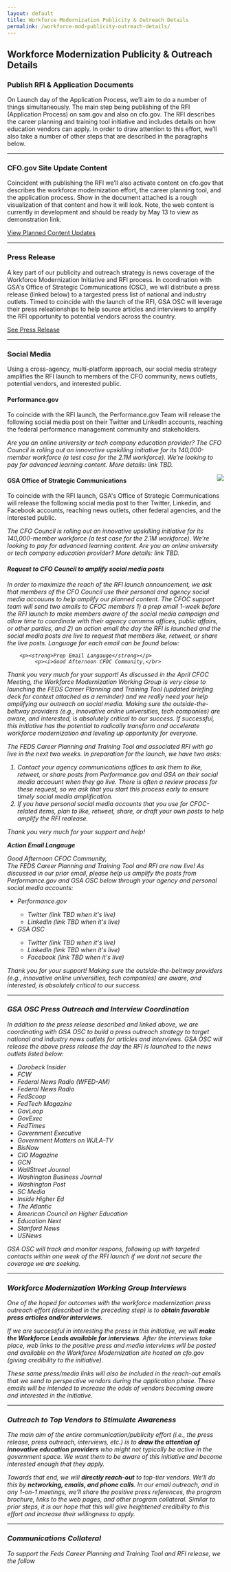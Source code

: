 ```yaml
---
layout: default
title: Workforce Modernization Publicity & Outreach Details
permalink: /workforce-mod-publicity-outreach-details/
---
```

<style>
  .card-btn-ft {
    font-style: normal;
    font-weight: 500;
    font-size: 16px;
    text-align: center;
    letter-spacing: 0.1em;
    text-transform: uppercase;
    border: 1px solid #DFE1E2;
    background-color:#005ea2;
    color:white;
    border-radius: 4px;
    padding: 6px 12px;
  }
  
  .rfi-button {
    padding-bottom: 1.5rem;
    padding-top: 0.5rem;
    padding-left: 1.5rem;
    padding-right: 1.5rem; }
    
 ul.rfi {
  list-style: none;
}

ul.rfi li:before {
  content: '✓';
}
  
</style>

<section class="usa-graphic-list">
    <div class="grid-container">
        <h1 class="column-centered-heading margin-bottom-1">Workforce Modernization Publicity & Outreach Details</h1>
        <div class="usa-graphic-list__row margin-bottom-1">
            <h3 id="publish">Publish RFI & Application Documents</h3>
            <p>On Launch day of the Application Process, we’ll aim to do a number of things simultaneously. The main step being publishing of the RFI (Application Process) on sam.gov and also on cfo.gov. The RFI describes the career planning and training tool initiative and includes details on how education vendors can apply. In order to draw attention to this effort, we’ll also take a number of other steps that are described in the paragraphs below.</p>
          <hr>
            <h3 id="site">CFO.gov Site Update Content</h3>
            <p>Coincident with publishing the RFI we’ll also activate content on cfo.gov that describes the workforce modernization effort, the career planning tool, and the application process. Show in the document attached is a rough visualization of that content and how it will look. Note, the web content is currently in development and should be ready by May 13 to view as demonstration link.</p>
               <a class="margin-top-1 text-no-underline text-white margin-bottom-1 usa-button usa-button--secondary bg-red border-0 padding-2" href="../assets/files/CFO.gov-Workforce-Modernization-Updates.pdf" tabindex="-1">View Planned Content Updates</a>
          <hr>
           <h3 id="site">Press Release</h3>
            <p>A key part of our publicity and outreach strategy is news coverage of the Workforce Modernization Initiative and RFI process. In coordination with GSA's Office    of Strategic Communications (OSC), we will distribute a press release (linked below) to a targested press list of national and industry outlets. Timed to coincide with the launch of the RFI, GSA OSC will leverage their press releationships to help source articles and interviews to amplify the RFI opportunity to potential vendors across the country.  </p>
          <a class="margin-top-1 text-no-underline text-white margin-bottom-1 usa-button usa-button--secondary bg-red border-0 padding-2" href="####" tabindex="-1">See Press Release</a>
         <hr>
            <h3 id="site">Social Media</h3>
            <p>Using a cross-agency, multi-platform approach, our social media strategy amplifies the RFI launch to members of the CFO community, news outlets, potential vendors, and interested public.  </p>
          <h4>Performance.gov</h4>
          <p>To coincide with the RFI launch, the Performance.gov Team will release the following social media post on their Twitter and LinkedIn accounts, reaching the federal performance management community and stakeholders.</p>
          <section class="usa-graphic-list">
             <div class="grid-container">
              <div class="tablet:grid-col-8">
          <p><i> Are you an online university or tech company education provider? The CFO Council is rolling out an innovative upskilling initiative for its 140,000-member workforce (a test case for the 2.1M workforce). We’re looking to pay for advanced learning content. More details: link TBD. </i>
             </div>
          <div class="tablet:grid-col-4 ">
            <img style="float:right" src="../assets/images/CFO Social Media Toolkit.gif">
             </div>
            </div> 
          <h4>GSA Office of Strategic Communications</h4>
          <p>To coincide with the RFI launch, GSA's Office of Strategic Communications will release the following social media post to ther Twitter, Linkedin, and Facebook accounts, reaching news outlets, other federal agencies, and the interested public.</p>
           <p><i> The CFO Council is rolling out an innovative upskilling initiative for its 140,000-member workforce (a test case for the 2.1M workforce). We’re looking to pay for advanced learning content. Are you an online university or tech company education provider? More details: link TBD.
          <h4>Request to CFO Council to amplify social media posts</h4>
          <p>In order to maximize the reach of the RFI launch announcement, we ask that members of the CFO Council use their personal and agency social media accouuns to help amplify our planned content. The CFOC support team will send two emails to CFOC members 1) a prep email 1-week before the RFI launch to make members aware of the social media campaign and allow time to coordinate with their agency commms offices, public affairs, or other parties, and 2) an action email the day the RFI is launched and the social media posts are live to request that members like, retweet, or share the live posts. Language for each email can be found below:</p>
        
        <p><strong>Prep Email Langauge</strong></p>
             <p><i>Good Afternoon CFOC Community,</br>

Thank you very much for your support! As discussed in the April CFOC Meeting, the Workforce Modernization Working Group is very close to launching the FEDS Career Planning and Training Tool (updated briefing deck for context attached as a reminder) and we really need your help amplifying our outreach on social media. Making sure the outside-the-beltway providers (e.g., innovative online universities, tech companies) are aware, and interested, is absolutely critical to our success. If successful, this initiative has the potential to radically transform and accelerate workforce modernization and leveling up opportunity for everyone.
</p>
<p>The FEDS Career Planning and Training Tool and associated RFI with go live in the next two weeks. In preparation for the launch, we have two asks:
  <ol>
    <li>Contact your agency communications offices to ask them to like, retweet, or share posts from Performance.gov and GSA on their social media accouunt when they go live. There is often a review process for these request, so we ask that you start this process early to ensure timely social media amplification. </li>
    <li>If you have personal social media accounts that you use for CFOC-related items, plan to like, retweet, share, or draft your own posts to help amplify the RFI realease.</li> 
</ol>
<p>Thank you very much for your support and help! </p>
<p><strong>Action Email Langauge</strong></p>
<p><i>Good Afternoon CFOC Community, <br />
 The FEDS Career Planning and Training Tool and RFI are now live! As discussed in our prior email, please help us amplify the posts from Performance.gov and GSA OSC below through your agency and personal social media accounts: </p>
   <ul>
     <li>Performance.gov</li>
       <ul>
         <li>Twitter (link TBD when it's live)</li>
         <li>LinkedIn (link TBD when it's live)</li>
       </ul>
        <li>GSA OSC</li>
       <ul>
         <li>Twitter (link TBD when it's live)</li>
          <li>LinkedIn (link TBD when it's live)</li>
         <li>Facebook (link TBD when it's live)</li>
       </ul>
</ul>

<p>Thank you for your support! Making sure the outside-the-beltway providers (e.g., innovative online universities, tech companies) are aware, and interested, is absolutely critical to our success.</li></p>
         <hr>
            <h3 id="press">GSA OSC Press Outreach and Interview Coordination</h3>
            <p>In addition to the press release described and linked above, we are coordinating with GSA OSC to build a press outreach strategy to target national and industry news outlets for articles and interviews. GSA OSC will release the above press release the day the RFI is launched to the news outlets listed below:</p>
  <ul>
    <li>Dorobeck Insider</li>
    <li>FCW</li>
    <li>Federal News Radio (WFED-AM)</li>
    <li>Federal News Radio </li>
    <li>FedScoop</li>
    <li>FedTech Magazine</li>
    <li>GovLoop</li>
    <li>GovExec</li>
    <li>FedTimes</li>
    <li>Government Executive</li>
    <li>Government Matters on WJLA-TV</li>
    <li>BisNow</li>
    <li>CIO Magazine</li>
    <li>GCN</li>
     <li>WallStreet Journal</li>
     <li>Washington Business Journal</li>
     <li>Washington Post</li>
     <li>SC Media</li>
     <li>Inside Higher Ed</li>
     <li>The Atlantic</li>
     <li>American Council on Higher Education</li>
    <li>Education Next</li>
    <li>Stanford News</li>
    <li>USNews</li>
    </ul>
 <p>GSA OSC will track and monitor respons, following up with targeted contacts within one week of the RFI launch if we dont not secure the coverage we are seeking. </p>
         <hr>
            <h3 id="interviews">Workforce Modernization Working Group Interviews</h3>
            <p>One of the hoped for outcomes with the workforce modernization <i>press outreach effort</i> (described in the preceding step) is to <strong>obtain favorable press articles and/or interviews</strong>. </p>

<p>If we are successful in interesting the press in this initiative, we will <strong>make the Workforce Leads available for interviews</strong>. After the interviews take place, web links to the positive press and media interviews will be posted and available on the Workforce Modernization site hosted on cfo.gov (giving credibility to the initiative). </p>

<p>These same press/media links will also be included in the reach-out emails that we send to perspective vendors during the application phase. These emails will be intended to increase the odds of vendors becoming aware and interested in the initiative.</p>
         <hr>
            <h3 id="vendor">Outreach to Top Vendors to Stimulate Awareness</h3>
            <p>The main aim of the entire communication/publicity effort (i.e., the press release, press outreach, interviews, etc.) is to <strong>draw the attention of innovative education providers</strong> who might not typically be active in the government space. We want them to be aware of this initiative and become interested enough that they apply.</p>

<p>Towards that end, we will <strong>directly reach-out</strong> to top-tier vendors. We’ll do this by <strong>networking, emails, and phone calls</strong>. In our email outreach, and in any 1-on-1 meetings, we’ll share the positive press references, the program brochure, links to the web pages, and other program collateral. Similar to prior steps, it is our hope that this will give heightened credibility to this effort and increase their willingness to apply.</p>
         <hr>
            <h3 id="comms">Communications Collateral</h3>
            <p>To support the Feds Career Planning and Training Tool and RFI release, we the follow</p>
          

            
            
            
        
